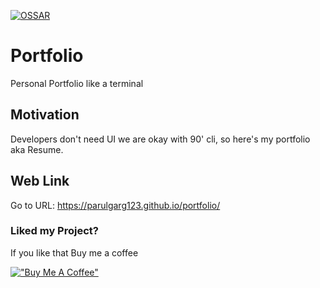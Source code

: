 [![OSSAR](https://github.com/parulgarg123/portfolio/actions/workflows/ossar-analysis.yml/badge.svg?branch=master)](https://github.com/parulgarg123/portfolio/actions/workflows/ossar-analysis.yml)

# Portfolio
Personal Portfolio like a terminal

## Motivation
Developers don't need UI we are okay with 90' cli, so here's my portfolio aka Resume.

## Web Link
Go to URL: https://parulgarg123.github.io/portfolio/

### Liked my Project?
If you like that Buy me a coffee

[!["Buy Me A Coffee"](https://www.buymeacoffee.com/assets/img/custom_images/orange_img.png)](https://www.buymeacoffee.com/parulgarg)
